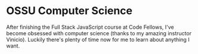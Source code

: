 # OSSU Computer Science

After finishing the Full Stack JavaScript course at Code Fellows, I've become obsessed with computer science (thanks to my amazing instructor Vinicio). Luckily there's plenty of time now for me to learn about anything I want.
